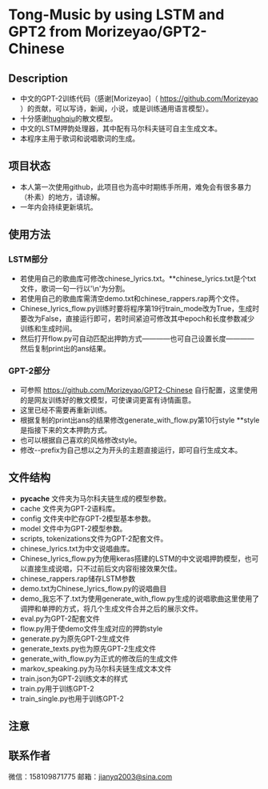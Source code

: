 # Tong-Music by using LSTM and GPT2 from Morizeyao/GPT2-Chinese

## Description

- 中文的GPT-2训练代码（感谢[Morizeyao]（ https://github.com/Morizeyao ）的贡献，可以写诗，新闻，小说，或是训练通用语言模型）。
- 十分感谢[hughqiu](https://github.com/hughqiu "hughqiu")的散文模型。
- 中文的LSTM押韵处理器，其中配有马尔科夫链可自主生成文本。
- 本程序主用于歌词和说唱歌词的生成。

## 项目状态

- 本人第一次使用github，此项目也为高中时期练手所用，难免会有很多暴力（朴素）的地方，请谅解。
- 一年内会持续更新填坑。

## 使用方法

### LSTM部分
- 若使用自己的歌曲库可修改chinese_lyrics.txt。**chinese_lyrics.txt是个txt文件，歌词一句一行以'\n'为分割。
- 若使用自己的歌曲库需清空demo.txt和chinese_rappers.rap两个文件。
- Chinese_lyrics_flow.py训练时要将程序第19行train_mode改为True，生成时要改为False，直接运行即可，若时间紧迫可修改其中epoch和长度参数减少训练和生成时间。
- 然后打开flow.py可自动匹配出押韵方式————也可自己设置长度————然后复制print出的ans结果。

### GPT-2部分

- 可参照 https://github.com/Morizeyao/GPT2-Chinese 自行配置，这里使用的是网友训练好的散文模型，可使课词更富有诗情画意。
- 这里已经不需要再重新训练。
- 根据复制的print出ans的结果修改generate_with_flow.py第10行style **style是指接下来的文本押韵方式。
- 也可以根据自己喜欢的风格修改style。
- 修改--prefix为自己想以之为开头的主题直接运行，即可自行生成文本。

## 文件结构

- __pycache__ 文件夹为马尔科夫链生成的模型参数。
- cache 文件夹为GPT-2语料库。
- config 文件夹中贮存GPT-2模型基本参数。
- model 文件中为GPT-2模型参数。
- scripts, tokenizations文件为GPT-2配套文件。
- chinese_lyrics.txt为中文说唱曲库。
- Chinese_lyrics_flow.py为使用keras搭建的LSTM的中文说唱押韵模型，也可以直接生成说唱，只不过前后文内容衔接效果欠佳。
- chinese_rappers.rap储存LSTM参数
- demo.txt为Chinese_lyrics_flow.py的说唱曲目
- demo_我忘不了.txt为使用generate_with_flow.py生成的说唱歌曲这里使用了调押和单押的方式，将几个生成文件合并之后的展示文件。
- eval.py为GPT-2配套文件
- flow.py用于使demo文件生成对应的押韵style
- generate.py为原先GPT-2生成文件
- generate_texts.py也为原先GPT-2生成文件
- generate_with_flow.py为正式的修改后的生成文件
- markov_speaking.py为马尔科夫链生成文本文件
- train.json为GPT-2训练文本的样式
- train.py用于训练GPT-2
- train_single.py也用于训练GPT-2

## 注意

## 联系作者

微信：158109871775
邮箱：jianyq2003@sina.com


